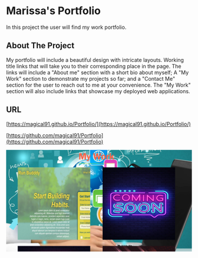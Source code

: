 # Marissa's Portfolio

In this project the user will find my work portfolio.

## About The Project

My portfolio will include a beautiful design with intricate layouts. Working title links that will take you to their corresponding place in the page. The links will include a "About me" section with a short bio about myself; A "My Work" section to demonstrate my projects so far; and a "Contact Me" section for the user to reach out to me at your convenience. The "My Work" section will also include links that showcase my deployed web applications.

## URL

[https://magical91.github.io/Portfolio/](https://magical91.github.io/Portfolio/)

[https://github.com/magical91/Portfolio](https://github.com/magical91/Portfolio)

![My work screenshot](https://github.com/magical91/Portfolio/blob/main/assets/images/work_portfolio.png?raw=true)
